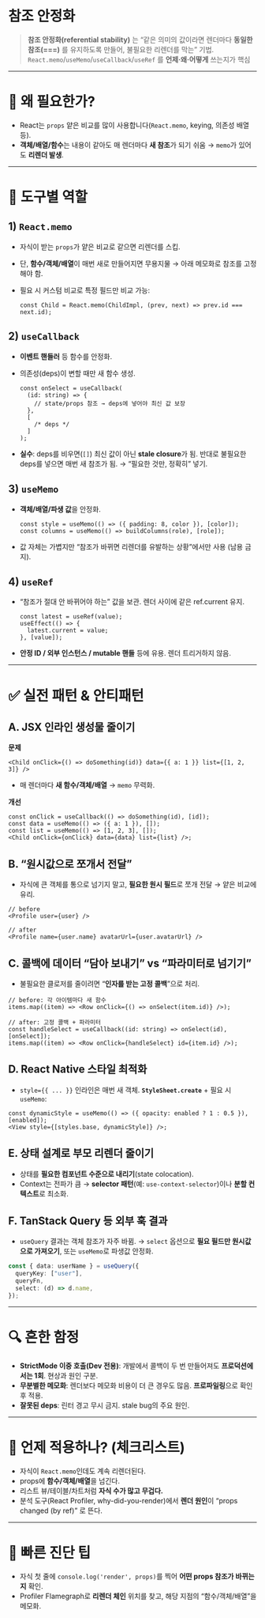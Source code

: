 # 참조 안정화

> **참조 안정화(referential stability)** 는 “같은 의미의 값이라면 렌더마다 **동일한 참조(===)** 를 유지하도록 만들어, 불필요한 리렌더를 막는” 기법. <br/>`React.memo`/`useMemo`/`useCallback`/`useRef` 를 **언제·왜·어떻게** 쓰는지가 핵심

---

# 🧠 왜 필요한가?

- React는 `props` 얕은 비교를 많이 사용합니다(`React.memo`, keying, 의존성 배열 등).
- **객체/배열/함수**는 내용이 같아도 매 렌더마다 **새 참조**가 되기 쉬움 → `memo`가 있어도 **리렌더 발생**.

---

# 🔧 도구별 역할

## 1) `React.memo`

- 자식이 받는 `props`가 얕은 비교로 같으면 리렌더를 스킵.
- 단, **함수/객체/배열**이 매번 새로 만들어지면 무용지물 → 아래 메모화로 참조를 고정해야 함.
- 필요 시 커스텀 비교로 특정 필드만 비교 가능:

  ```tsx
  const Child = React.memo(ChildImpl, (prev, next) => prev.id === next.id);
  ```

## 2) `useCallback`

- **이벤트 핸들러** 등 함수를 안정화.
- 의존성(deps)이 변할 때만 새 함수 생성.

  ```tsx
  const onSelect = useCallback(
    (id: string) => {
      // state/props 참조 → deps에 넣어야 최신 값 보장
    },
    [
      /* deps */
    ]
  );
  ```

- **실수**: deps를 비우면(`[]`) 최신 값이 아닌 **stale closure**가 됨. 반대로 불필요한 deps를 넣으면 매번 새 참조가 됨.
  → “필요한 것만, 정확히” 넣기.

## 3) `useMemo`

- **객체/배열/파생 값**을 안정화.

  ```tsx
  const style = useMemo(() => ({ padding: 8, color }), [color]);
  const columns = useMemo(() => buildColumns(role), [role]);
  ```

- 값 자체는 가볍지만 “참조가 바뀌면 리렌더를 유발하는 상황”에서만 사용 (남용 금지).

## 4) `useRef`

- “참조가 절대 안 바뀌어야 하는” 값을 보관. 렌더 사이에 같은 ref.current 유지.

  ```tsx
  const latest = useRef(value);
  useEffect(() => {
    latest.current = value;
  }, [value]);
  ```

- **안정 ID / 외부 인스턴스 / mutable 핸들** 등에 유용. 렌더 트리거하지 않음.

---

# ✅ 실전 패턴 & 안티패턴

## A. JSX 인라인 생성물 줄이기

**문제**

```tsx
<Child onClick={() => doSomething(id)} data={{ a: 1 }} list={[1, 2, 3]} />
```

- 매 렌더마다 **새 함수/객체/배열** → `memo` 무력화.

**개선**

```tsx
const onClick = useCallback(() => doSomething(id), [id]);
const data = useMemo(() => ({ a: 1 }), []);
const list = useMemo(() => [1, 2, 3], []);
<Child onClick={onClick} data={data} list={list} />;
```

## B. “원시값으로 쪼개서 전달”

- 자식에 큰 객체를 통으로 넘기지 말고, **필요한 원시 필드**로 쪼개 전달 → 얕은 비교에 유리.

```tsx
// before
<Profile user={user} />

// after
<Profile name={user.name} avatarUrl={user.avatarUrl} />
```

## C. 콜백에 데이터 “담아 보내기” vs “파라미터로 넘기기”

- 불필요한 클로저를 줄이려면 “**인자를 받는 고정 콜백**”으로 처리.

```tsx
// before: 각 아이템마다 새 함수
items.map((item) => <Row onClick={() => onSelect(item.id)} />);

// after: 고정 콜백 + 파라미터
const handleSelect = useCallback((id: string) => onSelect(id), [onSelect]);
items.map((item) => <Row onClick={handleSelect} id={item.id} />);
```

## D. React Native 스타일 최적화

- `style={{ ... }}` 인라인은 매번 새 객체. **`StyleSheet.create`** + 필요 시 `useMemo`:

```tsx
const dynamicStyle = useMemo(() => ({ opacity: enabled ? 1 : 0.5 }), [enabled]);
<View style={[styles.base, dynamicStyle]} />;
```

## E. 상태 설계로 부모 리렌더 줄이기

- 상태를 **필요한 컴포넌트 수준으로 내리기**(state colocation).
- Context는 전파가 큼 → **selector 패턴**(예: `use-context-selector`)이나 **분할 컨텍스트**로 최소화.

## F. TanStack Query 등 외부 훅 결과

- `useQuery` 결과는 객체 참조가 자주 바뀜.
  → `select` 옵션으로 **필요 필드만 원시값으로 가져오기**, 또는 `useMemo`로 파생값 안정화.

```ts
const { data: userName } = useQuery({
  queryKey: ["user"],
  queryFn,
  select: (d) => d.name,
});
```

---

# 🔍 흔한 함정

- **StrictMode 이중 호출(Dev 전용)**: 개발에서 콜백이 두 번 만들어져도 **프로덕션에서는 1회**. 현상과 원인 구분.
- **무분별한 메모화**: 렌더보다 메모화 비용이 더 큰 경우도 많음. **프로파일링**으로 확인 후 적용.
- **잘못된 deps**: 린터 경고 무시 금지. stale bug의 주요 원인.

---

# 📏 언제 적용하나? (체크리스트)

- 자식이 `React.memo`인데도 계속 리렌더된다.
- props에 **함수/객체/배열**을 넘긴다.
- 리스트 뷰/테이블/차트처럼 **자식 수가 많고 무겁다.**
- 분석 도구(React Profiler, why-did-you-render)에서 **렌더 원인**이 “props changed (by ref)” 로 뜬다.

---

# 🧪 빠른 진단 팁

- 자식 첫 줄에 `console.log('render', props)`를 찍어 **어떤 props 참조가 바뀌는지** 확인.
- Profiler Flamegraph로 **리렌더 체인** 위치를 찾고, 해당 지점의 “함수/객체/배열”을 메모화.
